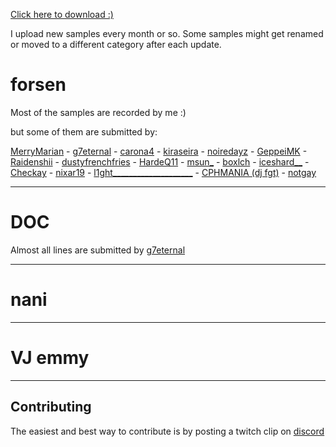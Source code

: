 [Click here to download :)](https://github.com/badoge/soundboard/archive/refs/heads/master.zip)

I upload new samples every month or so. Some samples might get renamed or moved to a different category after each update.

# forsen

Most of the samples are recorded by me :) 

but some of them are submitted by:

[MerryMarian](https://www.twitch.tv/merrymarian) - [g7eternal](https://www.twitch.tv/g7eternal) - [carona4](https://www.twitch.tv/carona4) - [kiraseira](https://www.twitch.tv/kiraseira) - [noiredayz](https://www.twitch.tv/noiredayz) - [GeppeiMK](https://www.twitch.tv/geppeimk) - [Raidenshii](https://www.twitch.tv/raidenshii) - [dustyfrenchfries](https://www.twitch.tv/dustyfrenchfries) - [HardeQ11](https://www.twitch.tv/hardeq11) - [msun_](https://www.twitch.tv/msun_) - [boxlch](https://www.twitch.tv/boxlch) - [iceshard__](https://www.twitch.tv/iceshard__) - [Checkay](https://www.twitch.tv/checkay) - [nixar19](https://www.twitch.tv/nixar19) - [l1ght____________________](https://www.twitch.tv/l1ght____________________) - [CPHMANIA (dj fgt)](https://www.twitch.tv/cphmania) - [notgay](https://www.twitch.tv/notgay)

---

# DOC

Almost all lines are submitted by [g7eternal](https://www.twitch.tv/g7eternal)

---

# nani

---

# VJ emmy

---


## Contributing
The easiest and best way to contribute is by posting a twitch clip on [discord](https://discord.gg/AEH2wrF8Vc) 

